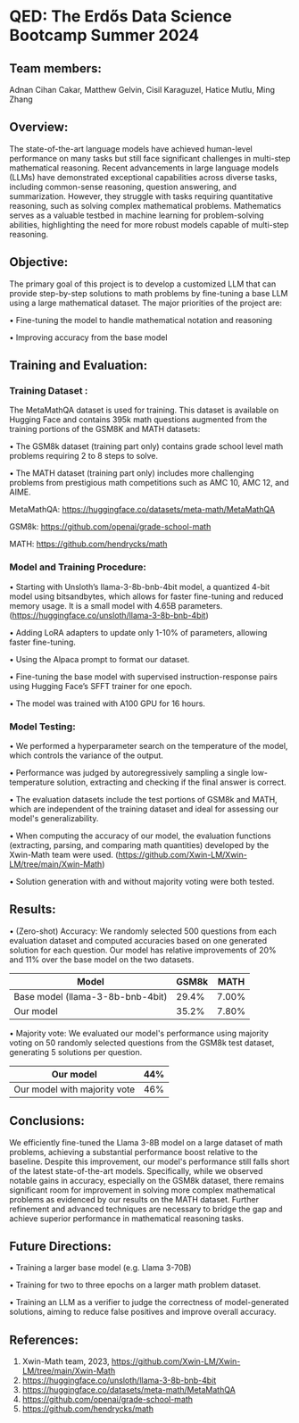 # QED: The Erdős Data Science Bootcamp Summer 2024

## Team members:
Adnan Cihan Cakar, Matthew Gelvin, Cisil Karaguzel, Hatice Mutlu, Ming Zhang

## Overview:

The state-of-the-art language models have achieved human-level performance on many tasks but still face significant challenges in multi-step mathematical reasoning. Recent advancements in large language models (LLMs) have demonstrated exceptional capabilities across diverse tasks, including common-sense reasoning, question answering, and summarization. However, they struggle with tasks requiring quantitative reasoning, such as solving complex mathematical problems. Mathematics serves as a valuable testbed in machine learning for problem-solving abilities, highlighting the need for more robust models capable of multi-step reasoning.

## Objective:

The primary goal of this project is to develop a customized LLM that can provide step-by-step solutions to math problems by fine-tuning a base LLM using a large mathematical dataset. The major priorities of the project are:

$\bullet$ Fine-tuning the model to handle mathematical notation and reasoning

$\bullet$ Improving accuracy from the base model

## Training and Evaluation:

### Training Dataset : 

The MetaMathQA dataset is used for training. This dataset is available on Hugging Face and contains 395k math questions augmented from the training portions of the GSM8K and MATH datasets: 

$\bullet$ The GSM8k dataset (training part only) contains grade school level math problems requiring 2 to 8 steps to solve. 

$\bullet$ The MATH dataset (training part only) includes more challenging problems from prestigious math competitions such as AMC 10, AMC 12, and AIME.

MetaMathQA: https://huggingface.co/datasets/meta-math/MetaMathQA

GSM8k: https://github.com/openai/grade-school-math

MATH: https://github.com/hendrycks/math

### Model and Training Procedure:

$\bullet$ Starting with Unsloth’s llama-3-8b-bnb-4bit model, a quantized 4-bit model using bitsandbytes, which allows for faster fine-tuning and reduced memory usage. It is a small model with 4.65B parameters. (https://huggingface.co/unsloth/llama-3-8b-bnb-4bit)

$\bullet$ Adding LoRA adapters to update only 1-10% of parameters, allowing faster fine-tuning.

$\bullet$ Using the Alpaca prompt to format our dataset.

$\bullet$ Fine-tuning the base model with supervised instruction-response pairs using Hugging Face’s SFFT trainer for one epoch. 

$\bullet$ The model was trained with A100 GPU for 16 hours. 

### Model Testing: 

$\bullet$ We performed a hyperparameter search on the temperature of the model, which controls the variance of the output.

$\bullet$ Performance was judged by autoregressively sampling a single low-temperature solution, extracting and checking if the final answer is correct. 

$\bullet$ The evaluation datasets include the test portions of GSM8k and MATH, which are independent of the training dataset and ideal for assessing our model's generalizability.

$\bullet$ When computing the accuracy of our model, the evaluation functions (extracting, parsing, and comparing math quantities) developed by the Xwin-Math team were used. (https://github.com/Xwin-LM/Xwin-LM/tree/main/Xwin-Math)

$\bullet$ Solution generation with and without majority voting were both tested.

## Results:

$\bullet$ (Zero-shot) Accuracy: We randomly selected 500 questions from each evaluation dataset and computed accuracies based on one generated solution for each question. Our model has relative improvements of 20% and 11% over the base model on the two datasets.

| Model                            | GSM8k    | MATH     |
| ---      | ---      | ---      |
| Base model (llama-3-8b-bnb-4bit) |  29.4%   |  7.00%   |
| Our model                        |  35.2%   | 7.80%    |

$\bullet$ Majority vote: We evaluated our model's performance using majority voting on 50 randomly selected questions from the GSM8k test dataset, generating 5 solutions per question.

| Our model                        | 44%  |
| ---                              | ---  |
| Our model with majority vote     | 46%  | 

## Conclusions:

 We efficiently fine-tuned the Llama 3-8B model on a large dataset of math problems, achieving a substantial performance boost relative to the baseline. Despite this improvement, our model's performance still falls short of the latest state-of-the-art models. Specifically, while we observed notable gains in accuracy, especially on the GSM8k dataset, there remains significant room for improvement in solving more complex mathematical problems as evidenced by our results on the MATH dataset. Further refinement and advanced techniques are necessary to bridge the gap and achieve superior performance in mathematical reasoning tasks.

## Future Directions:

$\bullet$ Training a larger base model (e.g. Llama 3-70B)

$\bullet$ Training for two to three epochs on a larger math problem dataset. 

$\bullet$ Training an LLM as a verifier to judge the correctness of model-generated solutions, aiming to reduce false positives and improve overall accuracy.

## References:

1. Xwin-Math team, 2023,  https://github.com/Xwin-LM/Xwin-LM/tree/main/Xwin-Math
2. https://huggingface.co/unsloth/llama-3-8b-bnb-4bit
3. https://huggingface.co/datasets/meta-math/MetaMathQA
4. https://github.com/openai/grade-school-math
5. https://github.com/hendrycks/math

